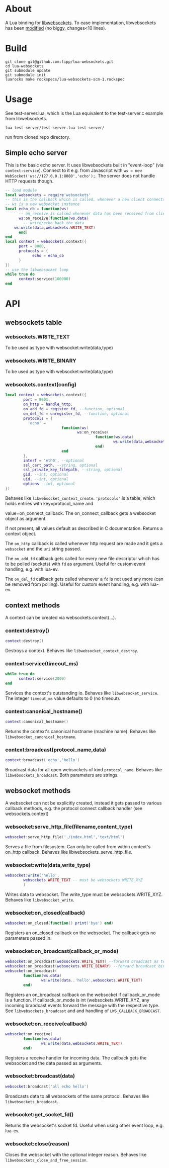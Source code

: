 # About

A Lua binding for [libwebsockets](http://git.warmcat.com/cgi-bin/cgit/libwebsockets). To ease implementation, libwebsockets has been [modified](https://github.com/lipp/libwebsockets-exp) (no biggy, changes<10 lines). 

# Build

```shell 
git clone git@github.com:lipp/lua-websockets.git
cd lua-websockets
git submodule update
git submodule init
luarocks make rockspecs/lua-websockets-scm-1.rockspec 
```

# Usage

See test-server.lua, which is the Lua equivalent to the test-server.c example from libwebsockets.

```shell
lua test-server/test-server.lua test-server/ 
```
run from cloned repo directory.

## Simple echo server
This is the basic echo server. It uses libwebsockets built in "event-loop" (via `context:service`).
Connect to it e.g. from Javascript with `ws = new WebSocket('ws://127.0.0.1:8080','echo');`. The server does not handle HTTP requests though. 

```lua
-- load module
local websockets = require'websockets'
-- this is the callback which is called, whenever a new client connects.
-- ws is a new websocket instance
local echo_cb = function(ws)
      -- on_receive is called whenever data has been received from client
      ws:on_receive(function(ws,data)
        -- write/echo back the data
	ws:write(data,websockets.WRITE_TEXT)
      end)
end
local context = websockets.context({
      port = 8080,
      protocols = {
      		echo = echo_cb
      }
})
-- use the libwebsocket loop
while true do
      context:service(100000)
end   
```

# API

## websockets table

### websockets.WRITE_TEXT

To be used as type with websocket:write(data,type)

### websockets.WRITE_BINARY

To be used as type with websocket:write(data,type)

### websockets.context(config)

```lua
local context = websockets.context({
        port = 8001,
        on_http = handle_http,
        on_add_fd = register_fd, --function, optional
        on_del_fd = unregister_fd, --function, optional
        protocols = {
		  'echo' = 
                         function(ws)
                                ws:on_receive(
                                        function(ws,data)
                                                ws:write(data,websockets.WRITE_TEXT)
                                        end) 
                         end
        },
        interf = 'eth0', --optional
        ssl_cert_path, --string, optional
        ssl_private_key_filepath, --string, optional
        gid, --int, optional
        uid, --int, optional
        options --int, optional
})
```
Behaves like `libwebsocket_context_create`. `'protocols'` is a table, which
holds entries with key=protocol_name and

value=on_connect_callback. The on_connect_callback gets a websocket
object as argument.

If not present, all values default as described in C documentation.
Returns a context object.

The `on_http` callback is called whenever http request are made and it
gets a `websocket` and the `uri` string passed.

The `on_add_fd` callback gets called for every new file descriptor which has
to be polled (sockets) with `fd` as argument. Useful for custom event handling, e.g. with lua-ev.

The `on_del_fd` callback gets called whenever a `fd` is not
used any more (can be removed from polling). Useful for custom event handling, e.g. with lua-ev.

## context methods

A context can be created via websockets.context(...).

### context:destroy()

```lua
context:destroy()
```
Destroys a context. Behaves like `libwebsocket_context_destroy`.

### context:service(timeout_ms)

```lua
while true do
      context:service(2000)
end
```
Services the context's outstanding io. Behaves like
`libwebsocket_service`. The integer `timeout_ms` value defaults to 0 (no timeout).

### context:canonical_hostname()
```lua
context:canonical_hostname()
```
Returns the context's canonical hostname (machine name). Behaves like
`libwebsocket_canonical_hostname`.

### context:broadcast(protocol_name,data)

```lua
context:broadcast('echo','hello')
```
Broadcast data for all open websockets of kind `protocol_name`. Behaves
like `libwebsockets_broadcast`. Both parameters are strings. 

## websocket methods

A websocket can not be explicitly created, instead it gets passed to
various callback methods, e.g. the protocol connect callback handler
(see websockets.context)

### websocket:serve_http_file(filename,content_type)

```lua
websocket:serve_http_file('./index.html','text/html')
```

Serves a file from filesystem. Can only be called from within
context's on_http callback. Behaves like
libwebsockets_serve_http_file.

### websocket:write(data,write_type)

```lua
websocket:write('hello',
        websockets.WRITE_TEXT -- must be websockets.WRITE_XYZ
        )
```

Writes data to websocket. The write_type must be
websockets.WRITE_XYZ. Behaves like `libwebsocket_write`.

### websocket:on_closed(callback)

```lua
websocket:on_closed(function() print('bye') end)
```

Registers an on_closed callback on the websocket. The callback gets no
parameters passed in.

### websocket:on_broadcast(callback_or_mode)

```lua  
websocket:on_broadcast(websockets.WRITE_TEXT) --forward broadcast as text
websocket:on_broadcast(websockets.WRITE_BINARY) --forward broadcast binary
websocket:on_broadcast(
        function(ws,data)
                ws:write(data..'hello',websockets.WRITE_TEXT)
        end)
```

Registers an on_broadcast callback on the websocket if
callback_or_mode is a function. If callback_or_mode is int
(websockets.WRITE_XYZ, any incoming braodcast events forward the message with the respective type. See
`libwebsockets_broadcast` and and handling of `LWS_CALLBACK_BROADCAST`.

### websocket:on_receive(callback)

```lua
websocket:on_receive(
        function(ws,data)
                ws:write(data,websockets.WRITE_TEXT)
        end)
```

Registers a receive handler for incoming data. The callback gets the
websocket and the data passed as arguments.

### websocket:broadcast(data)

```lua
websocket:broadcast('all echo hello')
```

Broadcasts data to all websockets of the same protocol. Behaves like `libwebsockets_broadcast`.

### websocket:get_socket_fd()

Returns the websocket's socket fd. Useful when using other event loop,
e.g. lua-ev.

### websocket:close(reason)

Closes the websocket with the optional integer reason. Behaves like `libwebsockets_close_and_free_session`.
